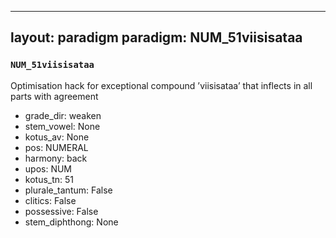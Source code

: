 
---
layout: paradigm
paradigm: NUM_51viisisataa
---
### ` NUM_51viisisataa `

Optimisation hack for exceptional compound ’viisisataa’ that inflects in all parts with agreement
* grade_dir: weaken
* stem_vowel: None
* kotus_av: None
* pos: NUMERAL
* harmony: back
* upos: NUM
* kotus_tn: 51
* plurale_tantum: False
* clitics: False
* possessive: False
* stem_diphthong: None
